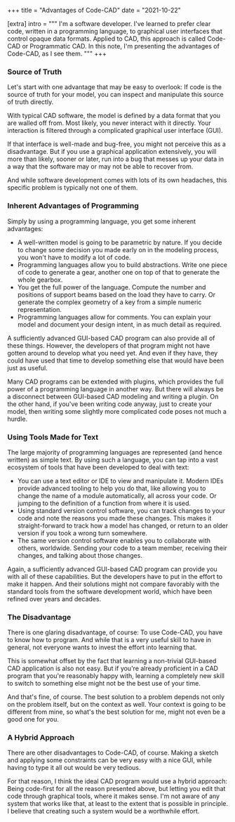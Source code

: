 +++
title = "Advantages of Code-CAD"
date  = "2021-10-22"

[extra]
intro = """
I'm a software developer. I've learned to prefer clear code, written in a programming language, to graphical user interfaces that control opaque data formats. Applied to CAD, this approach is called Code-CAD or Programmatic CAD. In this note, I'm presenting the advantages of Code-CAD, as I see them.
"""
+++

### Source of Truth

Let's start with one advantage that may be easy to overlook: If code is the source of truth for your model, you can inspect and manipulate this source of truth directly.

With typical CAD software, the model is defined by a data format that you are walled off from. Most likely, you never interact with it directly. Your interaction is filtered through a complicated graphical user interface (GUI).

If that interface is well-made and bug-free, you might not perceive this as a disadvantage. But if you use a graphical application extensively, you will more than likely, sooner or later, run into a bug that messes up your data in a way that the software may or may not be able to recover from.

And while software development comes with lots of its own headaches, this specific problem is typically not one of them.


### Inherent Advantages of Programming

Simply by using a programming language, you get some inherent advantages:

- A well-written model is going to be parametric by nature. If you decide to change some decision you made early on in the modeling process, you won't have to modify a lot of code.
- Programming languages allow you to build abstractions. Write one piece of code to generate a gear, another one on top of that to generate the whole gearbox.
- You get the full power of the language. Compute the number and positions of support beams based on the load they have to carry. Or generate the complex geometry of a key from a simple numeric representation.
- Programming languages allow for comments. You can explain your model and document your design intent, in as much detail as required.

A sufficiently advanced GUI-based CAD program can also provide all of these things. However, the developers of that program might not have gotten around to develop what you need yet. And even if they have, they could have used that time to develop something else that would have been just as useful.

Many CAD programs can be extended with plugins, which provides the full power of a programming language in another way. But there will always be a disconnect between GUI-based CAD modeling and writing a plugin. On the other hand, if you've been writing code anyway, just to create your model, then writing some slightly more complicated code poses not much a hurdle.


### Using Tools Made for Text

The large majority of programming languages are represented (and hence written) as simple text. By using such a language, you can tap into a vast ecosystem of tools that have been developed to deal with text:

- You can use a text editor or IDE to view and manipulate it. Modern IDEs provide advanced tooling to help you do that, like allowing you to change the name of a module automatically, all across your code. Or jumping to the definition of a function from where it is used.
- Using standard version control software, you can track changes to your code and note the reasons you made these changes. This makes it straight-forward to track how a model has changed, or return to an older version if you took a wrong turn somewhere.
- The same version control software enables you to collaborate with others, worldwide. Sending your code to a team member, receiving their changes, and talking about those changes.

Again, a sufficiently advanced GUI-based CAD program can provide you with all of these capabilities. But the developers have to put in the effort to make it happen. And their solutions might not compare favorably with the standard tools from the software development world, which have been refined over years and decades.


### The Disadvantage

There is one glaring disadvantage, of course: To use Code-CAD, you have to know how to program. And while that is a very useful skill to have in general, not everyone wants to invest the effort into learning that.

This is somewhat offset by the fact that learning a non-trivial GUI-based CAD application is also not easy. But if you're already proficient in a CAD program that you're reasonably happy with, learning a completely new skill to switch to something else might not be the best use of your time.

And that's fine, of course. The best solution to a problem depends not only on the problem itself, but on the context as well. Your context is going to be different from mine, so what's the best solution for me, might not even be a good one for you.


### A Hybrid Approach

There are other disadvantages to Code-CAD, of course. Making a sketch and applying some constraints can be very easy with a nice GUI, while having to type it all out would be very tedious.

For that reason, I think the ideal CAD program would use a hybrid approach: Being code-first for all the reason presented above, but letting you edit that code through graphical tools, where it makes sense. I'm not aware of any system that works like that, at least to the extent that is possible in principle. I believe that creating such a system would be a worthwhile effort.
